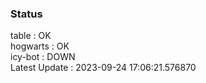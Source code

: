 ### Status


table : OK  
hogwarts : OK  
icy-bot : DOWN  
Latest Update : 2023-09-24 17:06:21.576870
